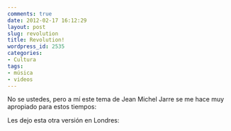 ```yaml
---
comments: true
date: 2012-02-17 16:12:29
layout: post
slug: revolution
title: Revolution!
wordpress_id: 2535
categories:
- Cultura
tags:
- música
- videos
---
```


No se ustedes, pero a mí este tema de Jean Michel Jarre se me hace muy apropiado para estos tiempos:



Les dejo esta otra versión en Londres:



